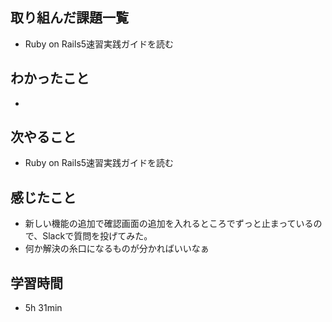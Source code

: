 ## 取り組んだ課題一覧
- Ruby on Rails5速習実践ガイドを読む
## わかったこと
- 
## 次やること
- Ruby on Rails5速習実践ガイドを読む
## 感じたこと
- 新しい機能の追加で確認画面の追加を入れるところでずっと止まっているので、Slackで質問を投げてみた。
- 何か解決の糸口になるものが分かればいいなぁ
## 学習時間
- 5h 31min
